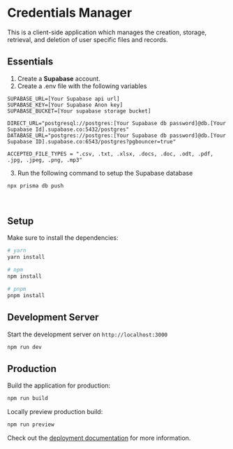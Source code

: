 # Credentials Manager

This is a client-side application which manages the creation, storage, retrieval, and deletion of user specific files and records.

## Essentials

1. Create a **Supabase** account.
2. Create a .env file with the following variables

```.env
SUPABASE_URL=[Your Supabase api url]
SUPABASE_KEY=[Your Supabase Anon key]
SUPABASE_BUCKET=[Your supabase storage bucket]

DIRECT_URL="postgresql://postgres:[Your Supabase db password]@db.[Your Supabase Id].supabase.co:5432/postgres"
DATABASE_URL="postgres://postgres:[Your Supabase db password]@db.[Your Supabase ID].supabase.co:6543/postgres?pgbouncer=true"

ACCEPTED_FILE_TYPES = ".csv, .txt, .xlsx, .docs, .doc, .odt, .pdf, .jpg, .jpeg, .png, .mp3"
```
3. Run the following command to setup the Supabase database
```bash
npx prisma db push
```
<br />

## Setup

Make sure to install the dependencies:

```bash
# yarn
yarn install

# npm
npm install

# pnpm
pnpm install
```



## Development Server

Start the development server on `http://localhost:3000`

```bash
npm run dev
```

## Production

Build the application for production:

```bash
npm run build
```

Locally preview production build:

```bash
npm run preview
```

Check out the [deployment documentation](https://nuxt.com/docs/getting-started/deployment) for more information.
